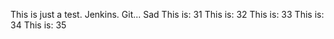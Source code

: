 This is just a test. Jenkins. Git... Sad
This is: 31
This is: 32
This is: 33
This is: 34
This is: 35

